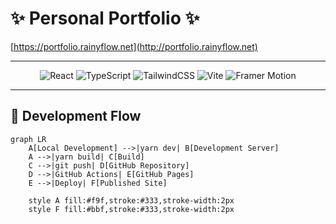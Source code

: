 # ✨ Personal Portfolio ✨

[https://portfolio.rainyflow.net](http://portfolio.rainyflow.net)

---

<div align="center">
  <img src="https://img.shields.io/badge/React-61DAFB?style=for-the-badge&logo=react&logoColor=black" alt="React" />
  <img src="https://img.shields.io/badge/TypeScript-3178C6?style=for-the-badge&logo=typescript&logoColor=white" alt="TypeScript" />
  <img src="https://img.shields.io/badge/TailwindCSS-38B2AC?style=for-the-badge&logo=tailwindcss&logoColor=white" alt="TailwindCSS" />
  <img src="https://img.shields.io/badge/Vite-646CFF?style=for-the-badge&logo=vite&logoColor=white" alt="Vite" />
  <img src="https://img.shields.io/badge/Framer Motion-0055FF?style=for-the-badge&logo=framer&logoColor=white" alt="Framer Motion" />
</div>

---

## 🚀 Development Flow

```mermaid
graph LR
    A[Local Development] -->|yarn dev| B[Development Server]
    A -->|yarn build| C[Build]
    C -->|git push| D[GitHub Repository]
    D -->|GitHub Actions| E[GitHub Pages]
    E -->|Deploy| F[Published Site]
    
    style A fill:#f9f,stroke:#333,stroke-width:2px
    style F fill:#bbf,stroke:#333,stroke-width:2px
```